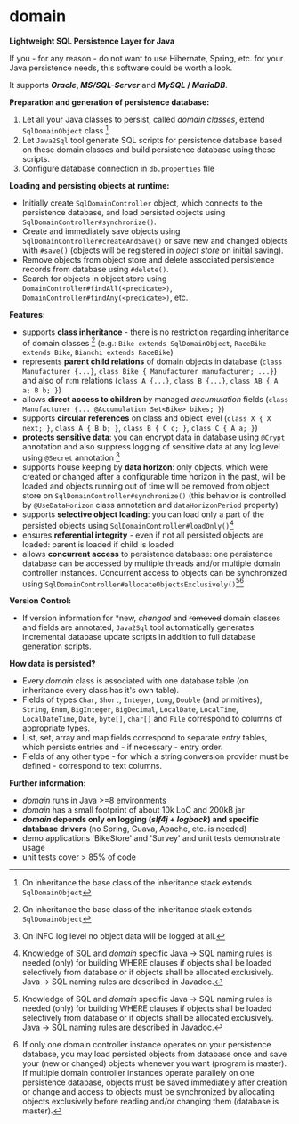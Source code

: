 # domain
**Lightweight SQL Persistence Layer for Java**

If you - for any reason - do not want to use Hibernate, Spring, etc. for your Java persistence needs, this software could be worth a look. 

It supports ***Oracle*, *MS/SQL-Server*** and ***MySQL* / *MariaDB***.

**Preparation and generation of persistence database:**
1. Let all your Java classes to persist, called *domain classes*, extend `SqlDomainObject` class [^1]. 
2. Let `Java2Sql` tool generate SQL scripts for persistence database based on these domain classes and build persistence database using these scripts.
3. Configure database connection in `db.properties` file

**Loading and persisting objects at runtime:**
- Initially create `SqlDomainController` object, which connects to the persistence database, and load persisted objects using `SqlDomainController#synchronize()`.
- Create and immediately save objects using `SqlDomainController#createAndSave()` or save new and changed objects with `#save()` (objects will be registered in *object store* on initial saving).
- Remove objects from object store and delete associated persistence records from database using `#delete()`.
- Search for objects in object store using `DomainController#findAll(<predicate>)`, `DomainController#findAny(<predicate>)`, etc.

**Features:**
- supports **class inheritance** - there is no restriction regarding inheritance of domain classes [^1] (e.g.: `Bike extends SqlDomainObject`, `RaceBike extends Bike`, `Bianchi extends RaceBike`)
- represents **parent child relations** of domain objects in database (`class Manufacturer {...}`, `class Bike { Manufacturer manufacturer; ...}`) and also of n:m relations (`class A {...}`, `class B {...}`, `class AB { A a; B b; }`)
- allows **direct access to children** by managed *accumulation* fields (`class Manufacturer {... @Accumulation Set<Bike> bikes; }`)
- supports **circular references** on class and object level (`class X { X next; }`, `class A { B b; }`, `class B { C c; }`, `class C { A a; }`)
- **protects sensitive data**: you can encrypt data in database using `@Crypt` annotation and also suppress logging of sensitive data at any log level using `@Secret` annotation [^4]
- supports house keeping by **data horizon**: only objects, which were created or changed after a configurable time horizon in the past, will be loaded and objects running out of time will be removed from object store on `SqlDomainController#synchronize()` (this behavior is controlled by `@UseDataHorizon` class annotation and `dataHorizonPeriod` property)
- supports **selective object loading**: you can load only a part of the persisted objects using `SqlDomainController#loadOnly()`[^2]
- ensures **referential integrity** - even if not all persisted objects are loaded: parent is loaded if child is loaded
- allows **concurrent access** to persistence database: one persistence database can be accessed by multiple threads and/or multiple domain controller instances. Concurrent access to objects can be synchronized using `SqlDomainController#allocateObjectsExclusively()`[^2][^3]

[^1]: On inheritance the base class of the inheritance stack extends `SqlDomainObject`
[^2]: Knowledge of SQL and *domain* specific Java -> SQL naming rules is needed (only) for building WHERE clauses if objects shall be loaded selectively from database or if objects shall be allocated exclusively. Java -> SQL naming rules are described in Javadoc.
[^3]: If only one domain controller instance operates on your persistence database, you may load persisted objects from database once and save your (new or changed) objects whenever you want (program is master). If multiple domain controller instances operate parallely on one persistence database, objects must be saved immediately after creation or change and access to objects must be synchronized by allocating objects exclusively before reading and/or changing them (database is master).
[^4]: On INFO log level no object data will be logged at all. 

**Version Control:** 
- If version information for \*new, *changed* and ~~removed~~ domain classes and fields are annotated, `Java2Sql` tool automatically generates incremental database update scripts in addition to full database generation scripts.

**How data is persisted?**
- Every *domain* class is associated with one database table (on inheritance every class has it's own table).
- Fields of types `Char`, `Short`, `Integer`, `Long`, `Double` (and primitives), `String`, `Enum`, `BigInteger`, `BigDecimal`, `LocalDate`, `LocalTime`, `LocalDateTime`, `Date`, `byte[]`, `char[]` and `File` correspond to columns of appropriate types.
- List, set, array and map fields correspond to separate *entry* tables, which persists entries and - if necessary - entry order.
- Fields of any other type - for which a string conversion provider must be defined - correspond to text columns.

**Further information:**
- *domain* runs in Java >=8 environments
- *domain* has a small footprint of about 10k LoC and 200kB jar
- ***domain* depends only on logging (*slf4j* + *logback*) and specific database drivers** (no Spring, Guava, Apache, etc. is needed)
- demo applications 'BikeStore' and 'Survey' and unit tests demonstrate usage  
- unit tests cover > 85% of code

